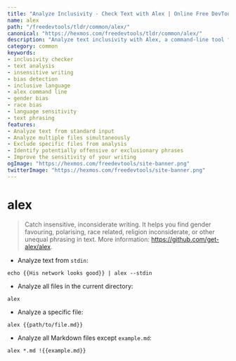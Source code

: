 ```yaml
---
title: "Analyze Inclusivity - Check Text with Alex | Online Free DevTools by Hexmos"
name: alex
path: "/freedevtools/tldr/common/alex/"
canonical: "https://hexmos.com/freedevtools/tldr/common/alex/"
description: "Analyze text inclusivity with Alex, a command-line tool for identifying insensitive writing. Detect gender-biased and unequal phrasing in your documents. Free online tool, no registration required."
category: common
keywords:
- inclusivity checker
- text analysis
- insensitive writing
- bias detection
- inclusive language
- alex command line
- gender bias
- race bias
- language sensitivity
- text phrasing
features:
- Analyze text from standard input
- Analyze multiple files simultaneously
- Exclude specific files from analysis
- Identify potentially offensive or exclusionary phrases
- Improve the sensitivity of your writing
ogImage: "https://hexmos.com/freedevtools/site-banner.png"
twitterImage: "https://hexmos.com/freedevtools/site-banner.png"
---
```


# alex

> Catch insensitive, inconsiderate writing.
> It helps you find gender favouring, polarising, race related, religion inconsiderate, or other unequal phrasing in text.
> More information: <https://github.com/get-alex/alex>.

- Analyze text from `stdin`:

`echo {{His network looks good}} | alex --stdin`

- Analyze all files in the current directory:

`alex`

- Analyze a specific file:

`alex {{path/to/file.md}}`

- Analyze all Markdown files except `example.md`:

`alex *.md !{{example.md}}`
